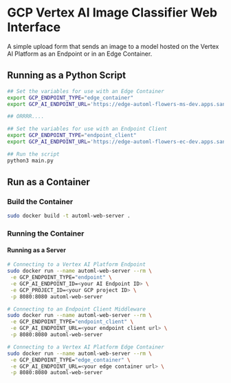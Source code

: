 # GCP Vertex AI Image Classifier Web Interface

A simple upload form that sends an image to a model hosted on the Vertex AI Platform as an Endpoint or in an Edge Container.

## Running as a Python Script

```bash
## Set the variables for use with an Edge Container
export GCP_ENDPOINT_TYPE="edge_container"
export GCP_AI_ENDPOINT_URL='https://edge-automl-flowers-ms-dev.apps.sandbox-m2.ll9k.p1.openshiftapps.com/v1/models/default:predict'

## ORRRR....

## Set the variables for use with an Endpoint Client
export GCP_ENDPOINT_TYPE="endpoint_client"
export GCP_AI_ENDPOINT_URL='https://edge-automl-flowers-ec-dev.apps.sandbox-m2.ll9k.p1.openshiftapps.com/predict'

## Run the script
python3 main.py
```

## Run as a Container

### Build the Container

```bash
sudo docker build -t automl-web-server .
```

### Running the Container

#### Running as a Server

```bash
# Connecting to a Vertex AI Platform Endpoint
sudo docker run --name automl-web-server --rm \
 -e GCP_ENDPOINT_TYPE="endpoint" \
 -e GCP_AI_ENDPOINT_ID=<your AI Endpoint ID> \
 -e GCP_PROJECT_ID=<your GCP project ID> \
 -p 8080:8080 automl-web-server

# Connecting to an Endpoint Client Middleware
sudo docker run --name automl-web-server --rm \
 -e GCP_ENDPOINT_TYPE="endpoint_client" \
 -e GCP_AI_ENDPOINT_URL=<your endpoint client url> \
 -p 8080:8080 automl-web-server

# Connecting to a Vertex AI Platform Edge Container
sudo docker run --name automl-web-server --rm \
 -e GCP_ENDPOINT_TYPE="edge_container" \
 -e GCP_AI_ENDPOINT_URL=<your edge container url> \
 -p 8080:8080 automl-web-server
```
